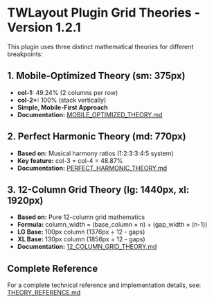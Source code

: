 # TWLayout Plugin Grid Theories - Version 1.2.1

This plugin uses three distinct mathematical theories for different breakpoints:

## 1. Mobile-Optimized Theory (sm: 375px)
- **col-1:** 49.24% (2 columns per row)
- **col-2+:** 100% (stack vertically) 
- **Simple, Mobile-First Approach**
- **Documentation:** [MOBILE_OPTIMIZED_THEORY.md](./doc/MOBILE_OPTIMIZED_THEORY.md)

## 2. Perfect Harmonic Theory (md: 770px)
- **Based on:** Musical harmony ratios (1:2:3:3:4:5 system)
- **Key feature:** col-3 = col-4 = 48.87%
- **Documentation:** [PERFECT_HARMONIC_THEORY.md](./doc/PERFECT_HARMONIC_THEORY.md)

## 3. 12-Column Grid Theory (lg: 1440px, xl: 1920px)
- **Based on:** Pure 12-column grid mathematics
- **Formula:** column_width = (base_column × n) + (gap_width × (n-1))
- **LG Base:** 100px column (1376px ÷ 12 - gaps)
- **XL Base:** 130px column (1856px ÷ 12 - gaps)
- **Documentation:** [12_COLUMN_GRID_THEORY.md](./doc/12_COLUMN_GRID_THEORY.md)

## Complete Reference
For a complete technical reference and implementation details, see:
[THEORY_REFERENCE.md](./doc/THEORY_REFERENCE.md) 